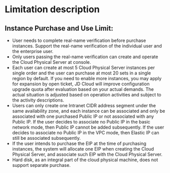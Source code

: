 # Limitation description
## Instance Purchase and Use Limit:
- User needs to complete real-name verification before purchase instances. Support the real-name verification of the individual user and the enterprise user.
- Only users passing the real-name verification can create and operate the Cloud Physical Server at console.
-	Each user can create at most 5 Cloud Physical Server instances per single order and the user can purchase at most 20 sets in a single region by default. If you need to enable more instances, you may apply for expansion by open ticket, JD Cloud will improve configuration upgrade quota after evaluation based on your actual demands. The actual situation is adjusted based on operation activities and subject to the activity descriptions.
-	Users can only create one Intranet CIDR address segment under the same availability zone, and each instance can be associated and only be associated with one purchased Public IP or not associated with any Public IP. If the user decides to associate no Public IP in the basic network mode, then Public IP cannot be added subsequently. If the user decides to associate no Public IP in the VPC mode, then Elastic IP can still be associated subsequently.
-	If the user intends to purchase the EIP at the time of purchasing instances, the system will allocate one EIP when creating the Cloud Physical Server, and associate such EIP with the Cloud Physical Server.
-	Hard disk, as an integral part of the cloud physical machine, does not support separate purchase.
